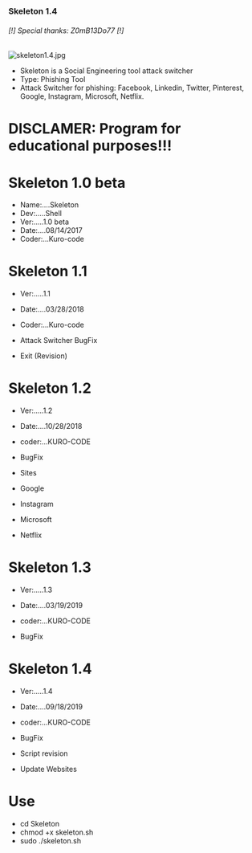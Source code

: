 ### Skeleton 1.4 ###

######     [!] Special thanks: Z0mB13Do77 [!]

![skeleton1.4.jpg](https://github.com/KURO-CODE/Skeleton/blob/master/skeleton.jpg)

* Skeleton is a Social Engineering tool attack switcher
* Type: Phishing Tool
* Attack Switcher for phishing: Facebook, Linkedin, Twitter, Pinterest, Google, Instagram, Microsoft, Netflix.

# DISCLAMER: Program for educational purposes!!!

# Skeleton 1.0 beta
* Name:....Skeleton
* Dev:.....Shell
* Ver:.....1.0 beta
* Date:....08/14/2017
* Coder:...Kuro-code

# Skeleton 1.1
* Ver:.....1.1
* Date:....03/28/2018
* Coder:...Kuro-code

* Attack Switcher BugFix
* Exit (Revision)

# Skeleton 1.2
* Ver:.....1.2        
* Date:....10/28/2018   
* coder:...KURO-CODE   

* BugFix

*  Sites

* Google
* Instagram
* Microsoft
* Netflix

# Skeleton 1.3
* Ver:.....1.3        
* Date:....03/19/2019   
* coder:...KURO-CODE   

* BugFix

# Skeleton 1.4
* Ver:.....1.4        
* Date:....09/18/2019   
* coder:...KURO-CODE   

* BugFix
* Script revision
* Update Websites

# Use #

* cd Skeleton
* chmod +x skeleton.sh
* sudo ./skeleton.sh
